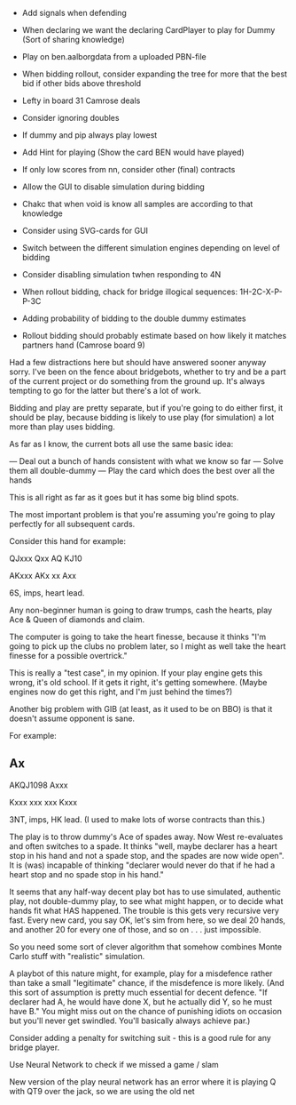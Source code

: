 - Add signals when defending
- When declaring we want the declaring CardPlayer to play for Dummy (Sort of sharing knowledge)
- Play on ben.aalborgdata from a uploaded PBN-file
- When bidding rollout, consider expanding the tree for more that the best bid if other bids above threshold



- Lefty in board 31 Camrose deals
- Consider ignoring doubles
- If dummy and pip always play lowest
- Add Hint for playing (Show the card BEN would have played)
- If only low scores from nn, consider other (final) contracts
- Allow the GUI to disable simulation during bidding
- Chakc that when void is know all samples are according to that knowledge

- Consider using SVG-cards for GUI
- Switch between the different simulation engines depending on level of bidding
- Consider disabling simulation twhen responding to 4N

- When rollout bidding, chack for bridge illogical sequences: 1H-2C-X-P-P-3C

- Adding probability of bidding to the double dummy estimates

- Rollout bidding should probably estimate based on how likely it matches partners hand (Camrose board 9)


 Had a few distractions here but should have answered sooner anyway sorry. I've been on the fence about bridgebots, whether to try and be a part of the current project or do something from the ground up. It's always tempting to go for the latter but there's a lot of work.

Bidding and play are pretty separate, but if you're going to do either first, it should be play, because bidding is likely to use play (for simulation) a lot more than play uses bidding.

As far as I know, the current bots all use the same basic idea:

— Deal out a bunch of hands consistent with what we know so far
— Solve them all double-dummy
— Play the card which does the best over all the hands

This is all right as far as it goes but it has some big blind spots.

The most important problem is that you're assuming you're going to play perfectly for all subsequent cards.

Consider this hand for example:

QJxxx
Qxx
AQ
KJ10

AKxxx
AKx
xx
Axx

6S, imps, heart lead.

Any non-beginner human is going to draw trumps, cash the hearts, play Ace & Queen of diamonds and claim.

The computer is going to take the heart finesse, because it thinks "I'm going to pick up the clubs no problem later, so I might as well take the heart finesse for a possible overtrick."

This is really a "test case", in my opinion. If your play engine gets this wrong, it's old school. If it gets it right, it's getting somewhere. (Maybe engines now do get this right, and I'm just behind the times?)

Another big problem with GIB (at least, as it used to be on BBO) is that it doesn't assume opponent is sane.

For example:

Ax
-
AKQJ1098
Axxx

Kxxx
xxx
xxx
Kxxx

3NT, imps, HK lead. (I used to make lots of worse contracts than this.)

The play is to throw dummy's Ace of spades away. Now West re-evaluates and often switches to a spade. It thinks "well, maybe declarer has a heart stop in his hand and not a spade stop, and the spades are now wide open". It is (was) incapable of thinking "declarer would never do that if he had a heart stop and no spade stop in his hand."


It seems that any half-way decent play bot has to use simulated, authentic play, not double-dummy play, to see what might happen, or to decide what hands fit what HAS happened. The trouble is this gets very recursive very fast. Every new card, you say OK, let's sim from here, so we deal 20 hands, and another 20 for every one of those, and so on . . . just impossible.

So you need some sort of clever algorithm that somehow combines Monte Carlo stuff with "realistic" simulation.

A playbot of this nature might, for example, play for a misdefence rather than take a small "legitimate" chance, if the misdefence is more likely. (And this sort of assumption is pretty much essential for decent defence. "If declarer had A, he would have done X, but he actually did Y, so he must have B." You might miss out on the chance of punishing idiots on occasion but you'll never get swindled. You'll basically always achieve par.)


Consider adding a penalty for switching suit - this is a good rule for any bridge player.

Use Neural Network to check if we missed a game / slam

New version of the play neural network has an error where it is playing Q with QT9 over the jack, so we are using the old net